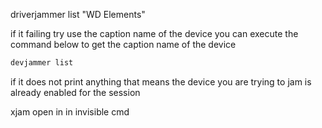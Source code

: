 
driverjammer list "WD Elements"

if it failing try use the caption name of the device you can execute the command below 
to get the caption name of the device

```bash
devjammer list
```


if it does not print anything that means the device you are trying to jam 
is already enabled for the session

xjam open in in invisible cmd 